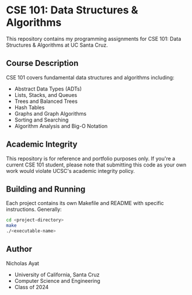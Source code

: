# CSE 101: Data Structures & Algorithms

This repository contains my programming assignments for CSE 101: Data Structures & Algorithms at UC Santa Cruz.

## Course Description

CSE 101 covers fundamental data structures and algorithms including:
- Abstract Data Types (ADTs)
- Lists, Stacks, and Queues
- Trees and Balanced Trees
- Hash Tables
- Graphs and Graph Algorithms
- Sorting and Searching
- Algorithm Analysis and Big-O Notation

## Academic Integrity

This repository is for reference and portfolio purposes only. If you're a current CSE 101 student, please note that submitting this code as your own work would violate UCSC's academic integrity policy.

## Building and Running

Each project contains its own Makefile and README with specific instructions. Generally:

```bash
cd <project-directory>
make
./<executable-name>
```

## Author

Nicholas Ayat
- University of California, Santa Cruz
- Computer Science and Engineering
- Class of 2024 